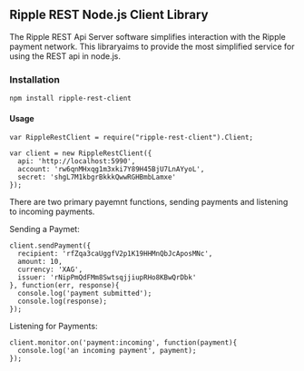 ## Ripple REST Node.js Client Library

The Ripple REST Api Server software simplifies interaction with the Ripple payment network. This libraryaims to provide the most simplified service for using the REST api in node.js.

### Installation

    npm install ripple-rest-client

#### Usage
    
    var RippleRestClient = require("ripple-rest-client").Client;
    
    var client = new RippleRestClient({
      api: 'http://localhost:5990',
      account: 'rw6qnMHxqg1m3xki7Y89H45BjU7LnAYyoL',
      secret: 'shgL7M1kbgrBkkkQwwRGHBmbLamxe' 
    });

There are two primary payemnt functions, sending payments and listening to incoming payments.

Sending a Paymet:

    client.sendPayment({
      recipient: 'rfZqa3caUggfV2p1K19HHMnQbJcAposMNc',
      amount: 10,
      currency: 'XAG',
      issuer: 'rNipPmQdFMm8SwtsqjjiupRHo8KBwQrDbk' 
    }, function(err, response){
      console.log('payment submitted');
      console.log(response);
    });

Listening for Payments:

    client.monitor.on('payment:incoming', function(payment){
      console.log('an incoming payment', payment);
    });

